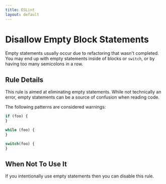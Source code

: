 ```yaml
---
title: ESLint
layout: default
---
```

# Disallow Empty Block Statements

Empty statements usually occur due to refactoring that wasn't completed. You may end up with empty statements inside of blocks or `switch`, or by having too many semicolons in a row.

## Rule Details

This rule is aimed at eliminating empty statements. While not technically an error, empty statements can be a source of confusion when reading code.

The following patterns are considered warnings:

```js
if (foo) {
}

while (foo) {
}

switch(foo) {
}
```

## When Not To Use It

If you intentionally use empty statements then you can disable this rule.

